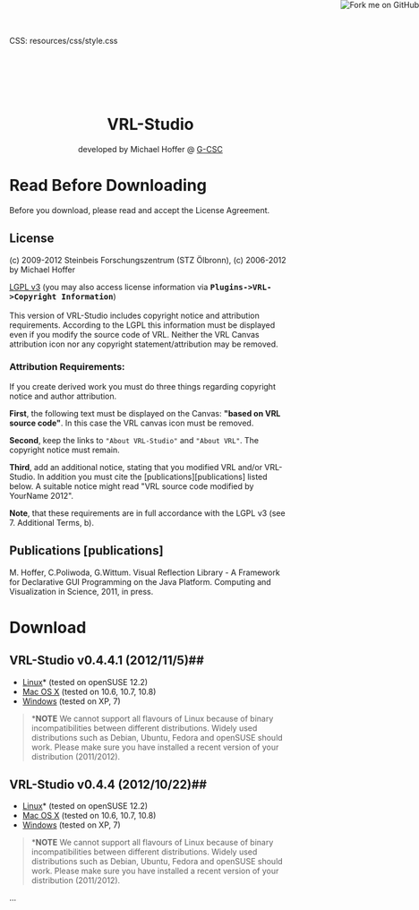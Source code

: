 CSS: resources/css/style.css

<header>
<a href="git@github.com:miho/VRL-Studio.git"><img style="position: absolute; top: 0; right: 0; border: 0;" src="https://s3.amazonaws.com/github/ribbons/forkme_right_darkblue_121621.png" alt="Fork me on GitHub"></a>
</header>

<!--content-begin-->

<h1 align=center><br><br>VRL-Studio</h1>
<p align=center>developed by Michael Hoffer @ <a href=http://gcsc.uni-frankfurt.de>G-CSC</a></p>

# Read Before Downloading #

Before you download, please read and accept the License Agreement.

## License ##
(c) 2009-2012 Steinbeis Forschungszentrum (STZ Ölbronn), (c) 2006-2012 by Michael Hoffer

[LGPL v3](http://opensource.org/licenses/LGPL-3.0) (you may also access license information via <tt><b>Plugins->VRL->Copyright Information</b></tt>)<br><br>
This version of VRL-Studio includes  copyright notice and attribution requirements. According to the LGPL this
information must be displayed even if you modify the source code of VRL. Neither the
VRL Canvas attribution icon nor any copyright statement/attribution may be removed.

### Attribution Requirements: ###

If you create derived work you must do three things regarding copyright notice and author attribution.

<b>First</b>, the following text must be displayed on the Canvas: <b>"based on VRL source code"</b>. In this case the VRL canvas icon must be removed.

<b>Second</b>, keep the links to `"About VRL-Studio"` and `"About VRL"`. The copyright notice must remain.

<b>Third</b>, add an additional notice, stating that you modified VRL and/or VRL-Studio. In addition you must cite the [publications][publications] listed below. A suitable notice might read 
"VRL source code modified by YourName 2012".

<b>Note</b>, that these requirements are in full accordance with the LGPL v3 (see 7. Additional Terms, b).

## Publications [publications] 

<!--<pre style="background: rgba(255,255,255,0.0);">-->
M. Hoffer, C.Poliwoda, G.Wittum.
Visual Reflection Library -
A Framework for Declarative GUI Programming on the Java Platform.
Computing and Visualization in Science, 2011, in press.
<!--</pre><br>-->

# Download #

## VRL-Studio v0.4.4.1 (2012/11/5)##

- [Linux](http://vrl-studio.mihosoft.eu/releases/v0.4.4.1/VRL-Studio-v0.4.4.1-Linux.zip)* (tested on openSUSE 12.2)
- [Mac OS X](http://vrl-studio.mihosoft.eu/releases/v0.4.4.1/VRL-Studio-v0.4.4.1-OSX.zip) (tested on 10.6, 10.7, 10.8)
- [Windows](http://vrl-studio.mihosoft.eu/releases/v0.4.4.1/VRL-Studio-v0.4.4.1-Windows.zip) (tested on XP, 7)

> ***NOTE** We cannot support all flavours of Linux because of binary incompatibilities between different distributions. Widely used distributions such as Debian, Ubuntu, Fedora and openSUSE should work. Please make sure you have installed a recent version of your distribution (2011/2012).


## VRL-Studio v0.4.4 (2012/10/22)##

- [Linux](http://vrl-studio.mihosoft.eu/releases/v0.4.4/VRL-Studio-v0.4.4-Linux.zip)* (tested on openSUSE 12.2)
- [Mac OS X](http://vrl-studio.mihosoft.eu/releases/v0.4.4/VRL-Studio-v0.4.4-OSX.zip) (tested on 10.6, 10.7, 10.8)
- [Windows](http://vrl-studio.mihosoft.eu/releases/v0.4.4/VRL-Studio-v0.4.4-Windows.zip) (tested on XP, 7)

> ***NOTE** We cannot support all flavours of Linux because of binary incompatibilities between different distributions. Widely used distributions such as Debian, Ubuntu, Fedora and openSUSE should work. Please make sure you have installed a recent version of your distribution (2011/2012).

<!--content-end-->

<footer><section>...</section></footer>
